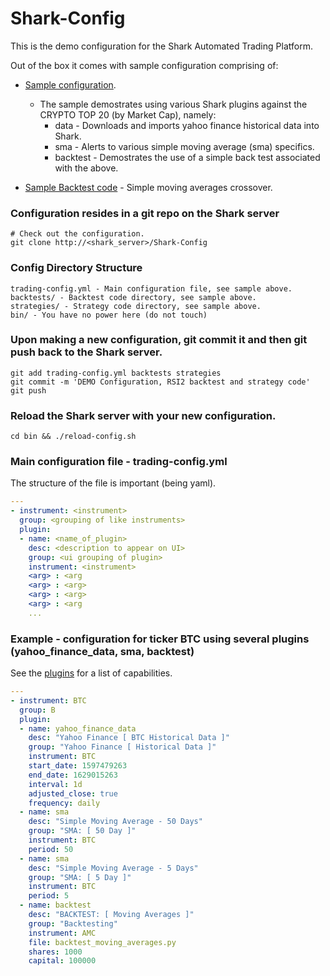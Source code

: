# Shark-Config

This is the demo configuration for the Shark Automated Trading Platform.

Out of the box it comes with sample configuration comprising of:

* [Sample configuration](https://github.com/danielneil/Shark-Config/blob/master/trading-config.yml).
    * The sample demostrates using various Shark plugins against the CRYPTO TOP 20 (by Market Cap), namely: 
        * data - Downloads and imports yahoo finance historical data into Shark.
        * sma - Alerts to various simple moving average (sma) specifics.
        * backtest - Demostrates the use of a simple back test associated with the above.  
 
* [Sample Backtest code](https://github.com/danielneil/Shark-Config/blob/master/backtests/backtest_moving_averages.py) - Simple moving averages crossover.

### Configuration resides in a git repo on the Shark server
```
# Check out the configuration.
git clone http://<shark_server>/Shark-Config
```
### Config Directory Structure
```
trading-config.yml - Main configuration file, see sample above.
backtests/ - Backtest code directory, see sample above.
strategies/ - Strategy code directory, see sample above.
bin/ - You have no power here (do not touch)
```
### Upon making a new configuration, git commit it and then git push back to the Shark server.
```
git add trading-config.yml backtests strategies
git commit -m 'DEMO Configuration, RSI2 backtest and strategy code'
git push
```
### Reload the Shark server with your new configuration.
```
cd bin && ./reload-config.sh
```
### Main configuration file - trading-config.yml

The structure of the file is important (being yaml).

```yaml
---
- instrument: <instrument>
  group: <grouping of like instruments>
  plugin:
  - name: <name_of_plugin>
    desc: <description to appear on UI>
    group: <ui grouping of plugin>
    instrument: <instrument>
    <arg> : <arg
    <arg> : <arg>
    <arg> : <arg>
    <arg> : <arg
    ...
```

### Example - configuration for ticker BTC using several plugins (yahoo_finance_data, sma, backtest)

See the [plugins](https://github.com/danielneil/Shark/blob/main/doc/README.PLUGINS.md) for a list of capabilities.

```yaml
---
- instrument: BTC
  group: B
  plugin:
  - name: yahoo_finance_data
    desc: "Yahoo Finance [ BTC Historical Data ]"
    group: "Yahoo Finance [ Historical Data ]"
    instrument: BTC
    start_date: 1597479263
    end_date: 1629015263
    interval: 1d
    adjusted_close: true
    frequency: daily
  - name: sma
    desc: "Simple Moving Average - 50 Days"
    group: "SMA: [ 50 Day ]"
    instrument: BTC
    period: 50
  - name: sma
    desc: "Simple Moving Average - 5 Days"
    group: "SMA: [ 5 Day ]"
    instrument: BTC
    period: 5
  - name: backtest
    desc: "BACKTEST: [ Moving Averages ]"
    group: "Backtesting"
    instrument: AMC
    file: backtest_moving_averages.py
    shares: 1000
    capital: 100000
```
